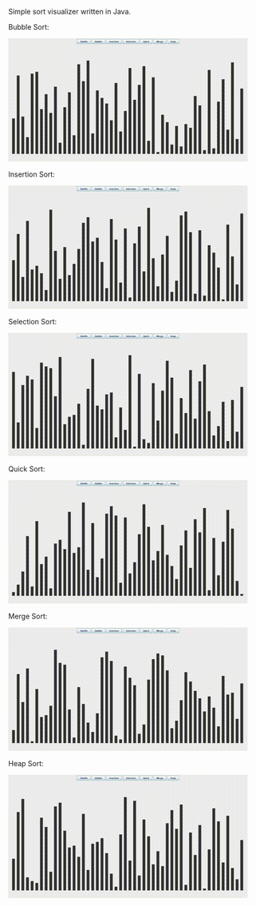 Simple sort visualizer written in Java.

Bubble Sort:

![Video](/demo/bubbleSort.gif)

Insertion Sort:

![Video](/demo/insertionSort.gif)

Selection Sort:

![Video](/demo/selectionSort.gif)

Quick Sort:

![Video](/demo/quickSort.gif)

Merge Sort:

![Video](/demo/mergeSort.gif)

Heap Sort:

![Video](/demo/heapSort.gif)